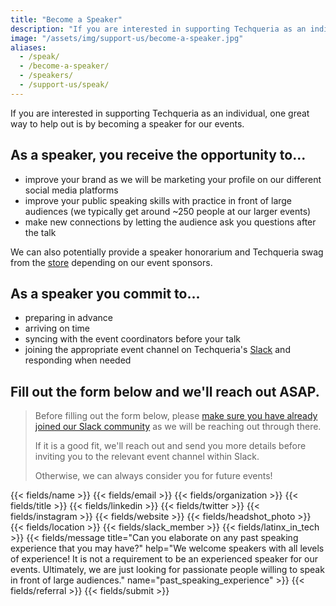 ```yaml
---
title: "Become a Speaker"
description: "If you are interested in supporting Techqueria as an individual, one great way to help out is by becoming a speaker."
image: "/assets/img/support-us/become-a-speaker.jpg"
aliases:
  - /speak/
  - /become-a-speaker/
  - /speakers/
  - /support-us/speak/
---
```


If you are interested in supporting Techqueria as an individual, one great way to help out is by becoming a speaker for our events.

## As a speaker, you receive the opportunity to...

- improve your brand as we will be marketing your profile on our different social media platforms
- improve your public speaking skills with practice in front of large audiences (we typically get around ~250 people at our larger events)
- make new connections by letting the audience ask you questions after the talk

We can also potentially provide a speaker honorarium and Techqueria swag from the [store](/shop/) depending on our event sponsors.

## As a speaker you commit to...

- preparing in advance
- arriving on time
- syncing with the event coordinators before your talk
- joining the appropriate event channel on Techqueria's [Slack](/slack) and responding when needed

## Fill out the form below and we'll reach out ASAP.

> Before filling out the form below, please [make sure you have already joined our Slack community](/communities/slack/) as we will be reaching out through there.
>
> If it is a good fit, we'll reach out and send you more details before inviting you to the relevant event channel within Slack.
>
> Otherwise, we can always consider you for future events!

<form name="Speak" method="POST" data-netlify-recaptcha="true" data-netlify="true" class="form--centered" action="/success/">
  <input type="hidden" aria-label="Subject" name="_subject" value="Techqueria - Become a Speaker">
  {{< fields/name >}}
  {{< fields/email >}}
  {{< fields/organization >}}
  {{< fields/title >}}
  {{< fields/linkedin >}}
  {{< fields/twitter >}}
  {{< fields/instagram >}}
  {{< fields/website >}}
  {{< fields/headshot_photo >}}
  {{< fields/location >}}
  {{< fields/slack_member >}}
  {{< fields/latinx_in_tech >}}
  {{< fields/message title="Can you elaborate on any past speaking experience that you may have?" help="We welcome speakers with all levels of experience! It is not a requirement to be an experienced speaker for our events. Ultimately, we are just looking for passionate people willing to speak in front of large audiences." name="past_speaking_experience" >}}
  {{< fields/referral >}}
  {{< fields/submit >}}
</form>
